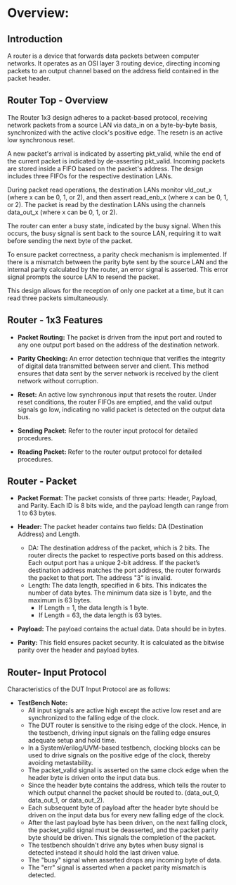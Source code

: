 # Overview: 


## Introduction
A router is a device that forwards data packets between computer networks. It operates as an OSI layer 3 routing device, directing incoming packets to an output channel based on the address field contained in the packet header.

## Router Top - Overview
The Router 1x3 design adheres to a packet-based protocol, receiving network packets from a source LAN via data_in on a byte-by-byte basis, synchronized with the active clock's positive edge. The resetn is an active low synchronous reset.

A new packet's arrival is indicated by asserting pkt_valid, while the end of the current packet is indicated by de-asserting pkt_valid. Incoming packets are stored inside a FIFO based on the packet's address. The design includes three FIFOs for the respective destination LANs.

During packet read operations, the destination LANs monitor vld_out_x (where x can be 0, 1, or 2), and then assert read_enb_x (where x can be 0, 1, or 2). The packet is read by the destination LANs using the channels data_out_x (where x can be 0, 1, or 2).

The router can enter a busy state, indicated by the busy signal. When this occurs, the busy signal is sent back to the source LAN, requiring it to wait before sending the next byte of the packet.

To ensure packet correctness, a parity check mechanism is implemented. If there is a mismatch between the parity byte sent by the source LAN and the internal parity calculated by the router, an error signal is asserted. This error signal prompts the source LAN to resend the packet.

This design allows for the reception of only one packet at a time, but it can read three packets simultaneously.

## Router - 1x3 Features
- **Packet Routing:** The packet is driven from the input port and routed to any one output port based on the address of the destination network.

- **Parity Checking:** An error detection technique that verifies the integrity of digital data transmitted between server and client. This method ensures that data sent by the server network is received by the client network without corruption.

- **Reset:** An active low synchronous input that resets the router. Under reset conditions, the router FIFOs are emptied, and the valid output signals go low, indicating no valid packet is detected on the output data bus.

- **Sending Packet:** Refer to the router input protocol for detailed procedures.

- **Reading Packet:** Refer to the router output protocol for detailed procedures.

## Router - Packet
- **Packet Format:** The packet consists of three parts: Header, Payload, and Parity. Each ID is 8 bits wide, and the payload length can range from 1 to 63 bytes.

- **Header:** The packet header contains two fields: DA (Destination Address) and Length.
    * DA: The destination address of the packet, which is 2 bits. The router directs the packet to respective ports based on this address. Each output port has a unique 2-bit address. If the packet’s destination address matches the port address, the router forwards the packet to that port. The address "3" is invalid.
    * Length: The data length, specified in 6 bits. This indicates the number of data bytes. The minimum data size is 1 byte, and the maximum is 63 bytes.
        * If Length = 1, the data length is 1 byte.
        * If Length = 63, the data length is 63 bytes.

- **Payload:** The payload contains the actual data. Data should be in bytes.

- **Parity:** This field ensures packet security. It is calculated as the bitwise parity over the header and payload bytes.

## Router- Input Protocol
Characteristics of the DUT Input Protocol are as follows:

- **TestBench Note:**
    * All input signals are active high except the active low reset and are synchronized to the falling edge of the clock.
    * The DUT router is sensitive to the rising edge of the clock. Hence, in the testbench, driving input signals on the falling edge ensures adequate setup and hold time.
    * In a SystemVerilog/UVM-based testbench, clocking blocks can be used to drive signals on the positive edge of the clock, thereby avoiding metastability.
    * The packet_valid signal is asserted on the same clock edge when the header byte is driven onto the input data bus.
    * Since the header byte contains the address, which tells the router to which output channel the packet should be routed to. (data_out_0, data_out_1, or data_out_2).
    * Each subsequent byte of payload after the header byte should be driven on the input data bus for every new falling edge of the clock.
    * After the last payload byte has been driven, on the next falling clock, the packet_valid signal must be deasserted, and the packet parity byte should be driven. This signals the completion of the packet.
    * The testbench shouldn't drive any bytes when busy signal is detected instead it should hold the last driven value.
    * The "busy" signal when asserted drops any incoming byte of data. 
    * The "err" signal is asserted when a packet parity mismatch is detected.